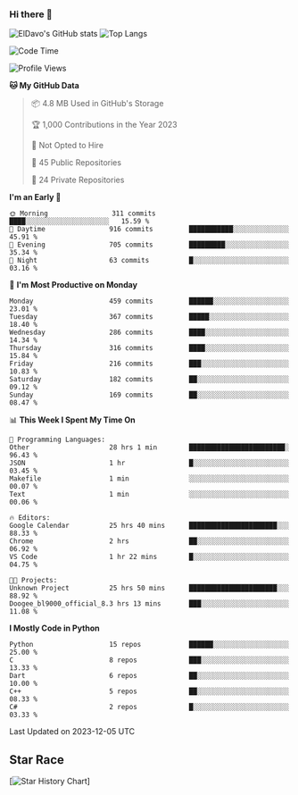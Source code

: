 ### Hi there 👋
![ElDavo's GitHub stats](https://github-readme-stats.vercel.app/api?username=ElDavoo&show_icons=true&theme=chartreuse-dark)
![Top Langs](https://github-readme-stats.vercel.app/api/top-langs/?username=ElDavoo&theme=chartreuse-dark&layout=compact)

<!--START_SECTION:waka-->
![Code Time](http://img.shields.io/badge/Code%20Time-646%20hrs%2045%20mins-blue)

![Profile Views](http://img.shields.io/badge/Profile%20Views-0-blue)

**🐱 My GitHub Data** 

> 📦 4.8 MB Used in GitHub's Storage 
 > 
> 🏆 1,000 Contributions in the Year 2023
 > 
> 🚫 Not Opted to Hire
 > 
> 📜 45 Public Repositories 
 > 
> 🔑 24 Private Repositories 
 > 
**I'm an Early 🐤** 

```text
🌞 Morning                311 commits         ████░░░░░░░░░░░░░░░░░░░░░   15.59 % 
🌆 Daytime                916 commits         ███████████░░░░░░░░░░░░░░   45.91 % 
🌃 Evening                705 commits         █████████░░░░░░░░░░░░░░░░   35.34 % 
🌙 Night                  63 commits          █░░░░░░░░░░░░░░░░░░░░░░░░   03.16 % 
```
📅 **I'm Most Productive on Monday** 

```text
Monday                   459 commits         ██████░░░░░░░░░░░░░░░░░░░   23.01 % 
Tuesday                  367 commits         █████░░░░░░░░░░░░░░░░░░░░   18.40 % 
Wednesday                286 commits         ████░░░░░░░░░░░░░░░░░░░░░   14.34 % 
Thursday                 316 commits         ████░░░░░░░░░░░░░░░░░░░░░   15.84 % 
Friday                   216 commits         ███░░░░░░░░░░░░░░░░░░░░░░   10.83 % 
Saturday                 182 commits         ██░░░░░░░░░░░░░░░░░░░░░░░   09.12 % 
Sunday                   169 commits         ██░░░░░░░░░░░░░░░░░░░░░░░   08.47 % 
```


📊 **This Week I Spent My Time On** 

```text
💬 Programming Languages: 
Other                    28 hrs 1 min        ████████████████████████░   96.43 % 
JSON                     1 hr                █░░░░░░░░░░░░░░░░░░░░░░░░   03.45 % 
Makefile                 1 min               ░░░░░░░░░░░░░░░░░░░░░░░░░   00.07 % 
Text                     1 min               ░░░░░░░░░░░░░░░░░░░░░░░░░   00.06 % 

🔥 Editors: 
Google Calendar          25 hrs 40 mins      ██████████████████████░░░   88.33 % 
Chrome                   2 hrs               ██░░░░░░░░░░░░░░░░░░░░░░░   06.92 % 
VS Code                  1 hr 22 mins        █░░░░░░░░░░░░░░░░░░░░░░░░   04.75 % 

🐱‍💻 Projects: 
Unknown Project          25 hrs 50 mins      ██████████████████████░░░   88.92 % 
Doogee_bl9000_official_8.3 hrs 13 mins       ███░░░░░░░░░░░░░░░░░░░░░░   11.08 % 
```

**I Mostly Code in Python** 

```text
Python                   15 repos            ██████░░░░░░░░░░░░░░░░░░░   25.00 % 
C                        8 repos             ███░░░░░░░░░░░░░░░░░░░░░░   13.33 % 
Dart                     6 repos             ██░░░░░░░░░░░░░░░░░░░░░░░   10.00 % 
C++                      5 repos             ██░░░░░░░░░░░░░░░░░░░░░░░   08.33 % 
C#                       2 repos             █░░░░░░░░░░░░░░░░░░░░░░░░   03.33 % 
```




 Last Updated on 2023-12-05 UTC
<!--END_SECTION:waka-->

## Star Race

[![Star History Chart](https://api.star-history.com/svg?repos=ElDavoo/WhatsApp-Crypt14-Crypt15-Decrypter,ElDavoo/TuringOS,EliteAndroidApps/WhatsApp-Crypt12-Decrypter,KnugiHK/Whatsapp-Chat-Exporter&type=Date)]
